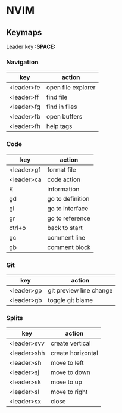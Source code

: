 # NVIM

## Keymaps

Leader key **:SPACE:**

### Navigation
| key           | action             |
|---------------|--------------------|
| \<leader\>fe  | open file explorer |
| \<leader\>ff  | find file          |
| \<leader\>fg  | find in files      |
| \<leader\>fb  | open buffers       |
| \<leader\>fh  | help tags          |

### Code
| key           | action            |
|---------------|-------------------|
| \<leader\>gf  | format file       |
| \<leader\>ca  | code action       |
| K             | information       |
| gd            | go to definition  |
| gi            | go to interface   |
| gr            | go to reference   |
| ctrl+o        | back to start     |
| gc            | comment line      |
| gb            | comment block     |

### Git
| key           | action                  |
|---------------|-------------------------|
| \<leader\>gp  | git preview line change |
| \<leader\>gb  | toggle git blame        |

### Splits
| key           | action            |
|---------------|-------------------|
| \<leader\>svv | create vertical   |
| \<leader\>shh | create horizontal |
| \<leader>sh   | move to left      |
| \<leader>sj   | move to down      |
| \<leader>sk   | move to up        |
| \<leader>sl   | move to right     |
| \<leader\>sx  | close             |

